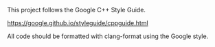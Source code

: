 This project follows the Google C++ Style Guide.

https://google.github.io/styleguide/cppguide.html

All code should be formatted with clang-format using the Google style.
